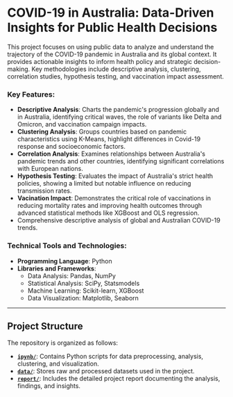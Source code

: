 # COVID-19 in Australia: Data-Driven Insights for Public Health Decisions

This project focuses on using public data to analyze and understand the trajectory of the COVID-19 pandemic in Australia and its global context. It provides actionable insights to inform health policy and strategic decision-making. Key methodologies include descriptive analysis, clustering, correlation studies, hypothesis testing, and vaccination impact assessment.
### Key Features:
- **Descriptive Analysis**: Charts the pandemic's progression globally and in Australia, identifying critical waves, the role of variants like Delta and Omicron, and vaccination campaign impacts.
- **Clustering Analysis**: Groups countries based on pandemic characteristics using K-Means, highlight differences in Covid-19 response and socioeconomic factors.
- **Correlation Analysis**: Examines relationships between Australia's pandemic trends and other countries, identifying significant correlations with European nations.
- **Hypothesis Testing**: Evaluates the impact of Australia's strict health policies, showing a limited but notable influence on reducing transmission rates.
- **Vacination Impact**: Demonstrates the critical role of vaccinations in reducing mortality rates and improving health outcomes through advanced statistical methods like XGBoost and OLS regression.
- Comprehensive descriptive analysis of global and Australian COVID-19 trends.


### Technical Tools and Technologies:
- **Programming Language**: Python
- **Libraries and Frameworks**:
  - Data Analysis: Pandas, NumPy
  - Statistical Analysis: SciPy, Statsmodels
  - Machine Learning: Scikit-learn, XGBoost
  - Data Visualization: Matplotlib, Seaborn
---

## Project Structure

The repository is organized as follows:

- [**`ipynb/`**](https://github.com/VivianNg9/Data-Visulization-and-Insights/blob/main/Covid-19%20Data%20Analyst%20Project%20/Covid-19%20Dtata%20Analyst%20Project.ipynb): Contains Python scripts for data preprocessing, analysis, clustering, and visualization.
- [**`data/`**](https://github.com/VivianNg9/Data-Visulization-and-Insights/tree/main/Covid-19%20Data%20Analyst%20Project%20/data): Stores raw and processed datasets used in the project.
- [**`report/`**](https://github.com/VivianNg9/Data-Visulization-and-Insights/blob/main/Covid-19%20Data%20Analyst%20Project%20/COVID-19%20in%20Australia%20Report.pdf): Includes the detailed project report documenting the analysis, findings, and insights.
